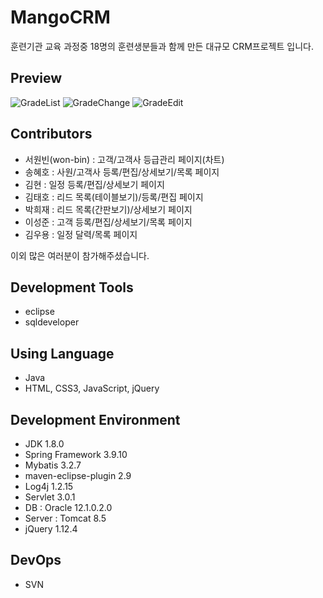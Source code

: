 # MangoCRM
훈련기관 교육 과정중 18명의 훈련생분들과 함께 만든 대규모 CRM프로젝트 입니다.

Preview
--
![GradeList](https://user-images.githubusercontent.com/60736222/74808320-f1961500-532d-11ea-933b-c5a6aa4989d7.PNG)
![GradeChange](https://user-images.githubusercontent.com/60736222/74808324-f2c74200-532d-11ea-9fb4-f0299a039c0c.PNG)
![GradeEdit](https://user-images.githubusercontent.com/60736222/74808327-f3f86f00-532d-11ea-873c-8614228f41d2.PNG)

Contributors
--
* 서원빈(won-bin) : 고객/고객사 등급관리 페이지(차트)
* 송혜호 : 사원/고객사 등록/편집/상세보기/목록 페이지
* 김현 : 일정 등록/편집/상세보기 페이지
* 김태호 : 리드 목록(테이블보기)/등록/편집 페이지
* 박희재 : 리드 목록(간판보기)/상세보기 페이지
* 이성준 : 고객 등록/편집/상세보기/목록 페이지
* 김우용 : 일정 달력/목록 페이지

이외 많은 여러분이 참가해주셨습니다.

Development Tools
--
* eclipse
* sqldeveloper

Using Language
--
* Java
* HTML, CSS3, JavaScript, jQuery

Development Environment
--
* JDK 1.8.0
* Spring Framework 3.9.10
* Mybatis 3.2.7
* maven-eclipse-plugin 2.9
* Log4j 1.2.15
* Servlet 3.0.1
* DB : Oracle 12.1.0.2.0
* Server : Tomcat 8.5
* jQuery 1.12.4

DevOps
--
* SVN
